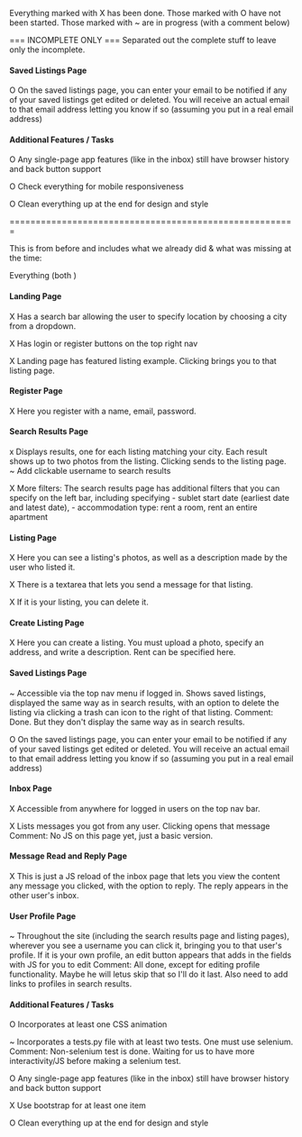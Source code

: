Everything marked with X has been done.
Those marked with O have not been started.
Those marked with ~ are in progress (with a comment below)


=== INCOMPLETE ONLY ===
Separated out the complete stuff to leave only the incomplete.

#### Saved Listings Page

O On the saved listings page, you can enter your email to be notified if any of your saved listings get edited or deleted. You will receive an actual email to that email address letting you know if so (assuming you put in a real email address)

#### Additional Features / Tasks

O Any single-page app features (like in the inbox) still have browser history and back button support

O Check everything for mobile responsiveness

O Clean everything up at the end for design and style

=======================================================





This is from before and includes what we already did & 
what was missing at the time:

Everything (both )
#### Landing Page
X Has a search bar allowing the user to specify location by choosing a city from a dropdown.

X Has login or register buttons on the top right nav

X Landing page has featured listing example. Clicking brings you to that listing page.

#### Register Page
X Here you register with a name, email, password.

#### Search Results Page
x Displays results, one for each listing matching your city. Each result shows up to two photos from the listing. Clicking sends to the listing page.
~ Add clickable username to search results

X More filters: The search results page has additional filters that you can specify on the left bar, including specifying 
	- sublet start date (earliest date and latest date), 
	- accommodation type: rent a room, rent an entire apartment

#### Listing Page
X Here you can see a listing's photos, as well as a description made by the user who listed it.

X There is a textarea that lets you send a message for that listing.

X If it is your listing, you can delete it.

#### Create Listing Page
X Here you can create a listing. You must upload a photo, specify an address, and write a description. Rent can be specified here.

#### Saved Listings Page
~ Accessible via the top nav menu if logged in. Shows saved listings, displayed the same way as in search results, with an option to delete the listing via clicking a trash can icon to the right of that listing.
Comment: Done. But they don't display the same way as in search results. 

O On the saved listings page, you can enter your email to be notified if any of your saved listings get edited or deleted. You will receive an actual email to that email address letting you know if so (assuming you put in a real email address)

#### Inbox Page
X Accessible from anywhere for logged in users on the top nav bar.

X Lists messages you got from any user. Clicking opens that message
Comment: No JS on this page yet, just a basic version.

#### Message Read and Reply Page
X This is just a JS reload of the inbox page that lets you view the content any message you clicked, with the option to reply. The reply appears in the other user's inbox.

#### User Profile Page
~ Throughout the site (including the search results page and listing pages), wherever you see a username you can click it, bringing you to that user's profile. If it is your own profile, an edit button appears that adds in the fields with JS for you to edit
Comment: All done, except for editing profile functionality. Maybe he will letus skip that so I'll do it last. Also need to add links to profiles in search results.

#### Additional Features / Tasks
O Incorporates at least one CSS animation

~ Incorporates a tests.py file with at least two tests. One must use selenium.
Comment: Non-selenium test is done. Waiting for us to have more interactivity/JS before making a selenium test.

O Any single-page app features (like in the inbox) still have browser history and back button support

X Use bootstrap for at least one item

O Clean everything up at the end for design and style

